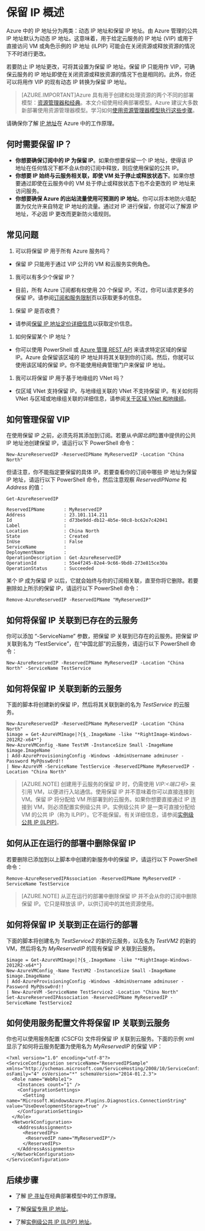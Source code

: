 <properties 
   pageTitle="保留 IP | Azure"
   description="了解保留 IP 以及如何对其进行管理"
   services="virtual-network"
   documentationCenter="na"
   authors="telmosampaio"
   manager="carmonm"
   editor="tysonn" />
<tags
   ms.service="virtual-network"
   ms.devlang="na"
   ms.topic="article"
   ms.tgt_pltfrm="na"
   ms.workload="infrastructure-services"
   ms.date="02/10/2016"
   wacn.date="03/17/2016"
   ms.author="jdial" />

# 保留 IP 概述
Azure 中的 IP 地址分为两类：动态 IP 地址和保留 IP 地址。由 Azure 管理的公共 IP 地址默认为动态 IP 地址。这意味着，用于给定云服务的 IP 地址 (VIP) 或用于直接访问 VM 或角色示例的 IP 地址 (ILPIP) 可能会在关闭资源或释放资源的情况下不时进行更改。

若要防止 IP 地址更改，可将其设置为保留 IP 地址。保留 IP 只能用作 VIP，可确保云服务的 IP 地址即使在关闭资源或释放资源的情况下也是相同的。此外，你还可以将用作 VIP 的现有动态 IP 转换为保留 IP 地址。

> [AZURE.IMPORTANT]Azure 具有用于创建和处理资源的两个不同的部署模型：[资源管理器和经典](/documentation/articles/resource-manager-deployment-model/)。本文介绍使用经典部署模型。Azure 建议大多数新部署使用资源管理器模型。学习如何[使用资源管理器模型执行这些步骤](/documentation/articles/virtual-network-ip-addresses-overview-arm/)。

请确保你了解 [IP 地址](/documentation/articles/virtual-network-ip-addresses-overview-classic/)在 Azure 中的工作原理。

## 何时需要保留 IP？
- **你想要确保订阅中的 IP 为保留 IP**。如果你想要保留一个 IP 地址，使得该 IP 地址在任何情况下都不会从你的订阅中释放，则应使用保留的公共 IP。  
- **你想要 IP 始终与云服务相关联，即使 VM 处于停止或释放状态下**。如果你想要通过即使在云服务中的 VM 处于停止或释放状态下也不会更改的 IP 地址来访问服务。
- **你想要确保 Azure 的出站流量使用可预测的 IP 地址**。你可以将本地防火墙配置为仅允许来自特定 IP 地址的流量。通过对 IP 进行保留，你就可以了解源 IP 地址，不必因 IP 更改而更新防火墙规则。

## 常见问题
1. 可以将保留 IP 用于所有 Azure 服务吗？  
  - 保留 IP 只能用于通过 VIP 公开的 VM 和云服务实例角色。
1. 我可以有多少个保留 IP？  
  - 目前，所有 Azure 订阅都有权使用 20 个保留 IP。不过，你可以请求更多的保留 IP。请参阅[订阅和服务限制](/documentation/articles/azure-subscription-service-limits/)页以获取更多的信息。
1. 保留 IP 是否收费？ 
  - 请参阅[保留 IP 地址定价详细信息](/pricing/details/reserved-ip-addresses/)以获取定价信息。
1. 如何保留某个 IP 地址？ 
  - 你可以使用 PowerShell 或 [Azure 管理 REST API](https://msdn.microsoft.com/zh-cn/library/azure/dn722420.aspx) 来请求特定区域的保留 IP。Azure 会保留该区域的 IP 地址并将其关联到你的订阅。然后，你就可以使用该区域的保留 IP。你不能使用经典管理门户来保留 IP 地址。
1. 我可以将保留 IP 用于基于地缘组的 VNet 吗？ 
  - 仅区域 VNet 支持保留 IP。与地缘组关联的 VNet 不支持保留 IP。有关如何将 VNet 与区域或地缘组关联的详细信息，请参阅[关于区域 VNet 和地缘组](/documentation/articles/virtual-networks-migrate-to-regional-vnet/)。 

## 如何管理保留 VIP

在使用保留 IP 之前，必须先将其添加到订阅。若要从*中国北部*位置中提供的公共 IP 地址池创建保留 IP，请运行以下 PowerShell 命令：

	New-AzureReservedIP -ReservedIPName MyReservedIP -Location "China North"

但请注意，你不能指定要保留的具体 IP。若要查看你的订阅中哪些 IP 地址为保留 IP 地址，请运行以下 PowerShell 命令，然后注意观察 *ReservedIPName* 和 *Address* 的值：

	Get-AzureReservedIP

	ReservedIPName       : MyReservedIP
	Address              : 23.101.114.211
	Id                   : d73be9dd-db12-4b5e-98c8-bc62e7c42041
	Label                : 
	Location             : China North
	State                : Created
	InUse                : False
	ServiceName          : 
	DeploymentName       : 
	OperationDescription : Get-AzureReservedIP
	OperationId          : 55e4f245-82e4-9c66-9bd8-273e815ce30a
	OperationStatus      : Succeeded

某个 IP 成为保留 IP 以后，它就会始终与你的订阅相关联，直至你将它删除。若要删除如上所示的保留 IP，请运行以下 PowerShell 命令：

	Remove-AzureReservedIP -ReservedIPName "MyReservedIP"

## 如何将保留 IP 关联到已存在的云服务

你可以添加 “-ServiceName” 参数，把保留 IP 关联到已存在的云服务。把保留 IP 关联到名为 “TestService”，在“中国北部”的云服务，请运行以下 PowerShell 命令：

	New-AzureReservedIP -ReservedIPName MyReservedIP -Location "China North" -ServiceName TestService


## 如何将保留 IP 关联到新的云服务
下面的脚本将创建新的保留 IP，然后将其关联到新的名为 *TestService* 的云服务。

	New-AzureReservedIP -ReservedIPName MyReservedIP -Location "China North"
	$image = Get-AzureVMImage|?{$_.ImageName -like "*RightImage-Windows-2012R2-x64*"}
	New-AzureVMConfig -Name TestVM -InstanceSize Small -ImageName $image.ImageName `
	| Add-AzureProvisioningConfig -Windows -AdminUsername adminuser -Password MyP@ssw0rd!! `
	| New-AzureVM -ServiceName TestService -ReservedIPName MyReservedIP -Location "China North"

>[AZURE.NOTE] 创建用于云服务的保留 IP 时，仍需使用 *VIP:&lt;端口号>* 来引用 VM，以便进行入站通信。使用保留 IP 并不意味着你可以直接连接到 VM。保留 IP 将分配给 VM 所部署到的云服务。如果你想要直接通过 IP 连接到 VM，则必须配置实例级公共 IP。实例级公共 IP 是一类可直接分配给 VM 的公共 IP（称为 ILPIP）。它不能保留。有关详细信息，请参阅[实例级公共 IP (ILPIP)](/documentation/articles/virtual-networks-instance-level-public-ip/)。

## 如何从正在运行的部署中删除保留 IP
若要删除已添加到以上脚本中创建的新服务中的保留 IP，请运行以下 PowerShell 命令：

	Remove-AzureReservedIPAssociation -ReservedIPName MyReservedIP -ServiceName TestService

>[AZURE.NOTE] 从正在运行的部署中删除保留 IP 并不会从你的订阅中删除保留 IP。它只是释放该 IP，以供订阅中的其他资源使用。

## 如何将保留 IP 关联到正在运行的部署
下面的脚本将创建名为 *TestService2* 的新的云服务，以及名为 *TestVM2* 的新的 VM，然后将名为 *MyReservedIP* 的现有保留 IP 关联到云服务。

	$image = Get-AzureVMImage|?{$_.ImageName -like "*RightImage-Windows-2012R2-x64*"}
	New-AzureVMConfig -Name TestVM2 -InstanceSize Small -ImageName $image.ImageName `
	| Add-AzureProvisioningConfig -Windows -AdminUsername adminuser -Password MyP@ssw0rd!! `
	| New-AzureVM -ServiceName TestService2 -Location "China North"
	Set-AzureReservedIPAssociation -ReservedIPName MyReservedIP -ServiceName TestService2

## 如何使用服务配置文件将保留 IP 关联到云服务
你也可以使用服务配置 (CSCFG) 文件将保留 IP 关联到云服务。下面的示例 xml 显示了如何将云服务配置为使用名为 *MyReservedIP* 的保留 VIP：
	
	<?xml version="1.0" encoding="utf-8"?>
	<ServiceConfiguration serviceName="ReservedIPSample" xmlns="http://schemas.microsoft.com/ServiceHosting/2008/10/ServiceConfiguration" osFamily="4" osVersion="*" schemaVersion="2014-01.2.3">
	  <Role name="WebRole1">
	    <Instances count="1" />
	    <ConfigurationSettings>
	      <Setting name="Microsoft.WindowsAzure.Plugins.Diagnostics.ConnectionString" value="UseDevelopmentStorage=true" />
	    </ConfigurationSettings>
	  </Role>
	  <NetworkConfiguration>
	    <AddressAssignments>
	      <ReservedIPs>
	       <ReservedIP name="MyReservedIP"/>
	      </ReservedIPs>
	    </AddressAssignments>
	  </NetworkConfiguration>
	</ServiceConfiguration>

## 后续步骤

- 了解 [IP 寻址](/documentation/articles/virtual-network-ip-addresses-overview-classic/)在经典部署模型中的工作原理。

- 了解[保留专用 IP 地址](/documentation/articles/virtual-networks-reserved-private-ip/)。

- 了解[实例级公共 IP (ILPIP) 地址](/documentation/articles/virtual-networks-instance-level-public-ip/)。

<!---HONumber=Mooncake_0307_2016-->